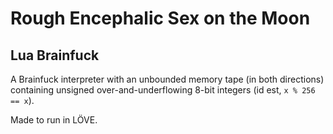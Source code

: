 # Rough Encephalic Sex on the Moon
## Lua Brainfuck

A Brainfuck interpreter with an unbounded memory tape (in both directions) containing unsigned over-and-underflowing 8-bit integers (id est, `x % 256 == x`).

Made to run in LÖVE.
